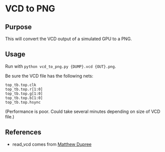 
<!-- README.md -->

# VCD to PNG

## Purpose

This will convert the VCD output of a simulated GPU to a PNG.

## Usage

Run with `python vcd_to_png.py {DUMP}.vcd {OUT}.png`.

Be sure the VCD file has the following nets:

```plain
top_tb.top.clk
top_tb.top.r[1:0]
top_tb.top.g[1:0]
top_tb.top.b[1:0]
top_tb.top.hsync
```

(Performance is poor. Could take several minutes depending on size of VCD file.)

## References

* read_vcd comes from [Matthew Dupree](https://iea.ece.ucsb.edu/people/matthew-dupree)
